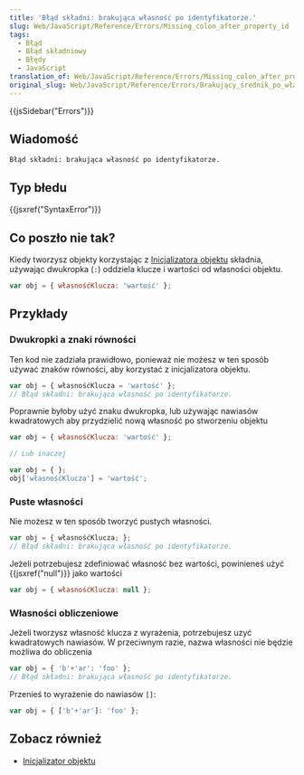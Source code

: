 ```yaml
---
title: 'Błąd składni: brakująca własność po identyfikatorze.'
slug: Web/JavaScript/Reference/Errors/Missing_colon_after_property_id
tags:
  - Błąd
  - Błąd składniowy
  - Błędy
  - JavaScript
translation_of: Web/JavaScript/Reference/Errors/Missing_colon_after_property_id
original_slug: Web/JavaScript/Reference/Errors/Brakujący_średnik_po_własności_id
---
```

{{jsSidebar("Errors")}}

## Wiadomość

    Błąd składni: brakująca własność po identyfikatorze.

## Typ błedu

{{jsxref("SyntaxError")}}

## Co poszło nie tak?

Kiedy tworzysz objekty korzystając z [Inicjalizatora objektu](/pl/docs/Web/JavaScript/Reference/Operators/Object_initializer) składnia, używając dwukropka (`:`) oddziela klucze i wartości od własności objektu.

```js
var obj = { własnośćKlucza: 'wartość' };
```

## Przykłady

### Dwukropki a znaki równości

Ten kod nie zadziała prawidłowo, ponieważ nie możesz w ten sposób używać znaków równości, aby korzystać z inicjalizatora objektu.

```js example-bad
var obj = { własnośćKlucza = 'wartość' };
// Błąd składni: brakująca własność po identyfikatorze.
```

Poprawnie byłoby użyć znaku dwukropka, lub używając nawiasów kwadratowych aby przydzielić nową własność po stworzeniu objektu

```js example-good
var obj = { własnośćKlucza: 'wartość' };

// Lub inaczej

var obj = { };
obj['własnośćKlucza'] = 'wartość';
```

### Puste własności

Nie możesz w ten sposób tworzyć pustych własności.

```js example-bad
var obj = { własnośćKlucza; };
// Błąd składni: brakująca własność po identyfikatorze.
```

Jeżeli potrzebujesz zdefiniować własność bez wartości, powinieneś użyć {{jsxref("null")}} jako wartości

```js example-good
var obj = { własnośćKlucza: null };
```

### Własności obliczeniowe

Jeżeli tworzysz własność klucza z wyrażenia, potrzebujesz uzyć kwadratowych nawiasów. W przeciwnym razie, nazwa własności nie będzie możliwa do obliczenia

```js example-bad
var obj = { 'b'+'ar': 'foo' };
// Błąd składni: brakująca własność po identyfikatorze.
```

Przenieś to wyrażenie do nawiasów `[]`:

```js example-good
var obj = { ['b'+'ar']: 'foo' };
```

## Zobacz również

- [Inicjalizator objektu](/pl/docs/Web/JavaScript/Reference/Operators/Object_initializer)
